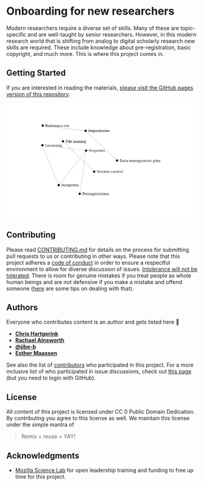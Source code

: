 # Onboarding for new researchers

Modern researchers require a diverse set of skills. Many of these are topic-specific and are well-taught by senior researchers. However, in this modern research world that is shifting from analog to digital scholarly research new skills are required. These include knowledge about pre-registration, basic copyright, and much more. This is where this project comes in.

## Getting Started

If you are interested in reading the materials, [please visit the GitHub pages version of this repository](https://libscie.github.io/now-boarding).

[![](assets/figs/readme-header.png)](https://libscie.github.io/now-boarding)

## Contributing

Please read [CONTRIBUTING.md](contributing.md) for details on the process for submitting pull requests to us or contributing in other ways. Please note that this project adheres a [code of conduct](CODE_OF_CONDUCT.MD) in order to ensure a respectful environment to allow for diverse discussion of issues. [Intolerance will not be tolerated](https://en.wikipedia.org/wiki/Paradox_of_tolerance). There is room for genuine mistakes if you treat people as whole human beings and are not defensive if you make a mistake and offend someone ([here](https://aprilhathcock.wordpress.com/2016/04/13/youre-gonna-screw-up/) are some tips on dealing with that).

## Authors

Everyone who contributes content is an author and gets listed here 📣

* [**Chris Hartgerink**](https://github.com/chartgerink)
* [**Rachael Ainsworth**](https://github.com/rainsworth) 
* [**@jibe-b**](https://github.com/jibe-b)
* [**Esther Maassen**](https://github.com/emaassen)

See also the list of [contributors](https://github.com/libscie/now-boarding/contributors) who participated in this project. For a more inclusive list of who participated in issue discussions, check out [this page](https://labhr.github.io/hatrack/#repo=libscie/now-boarding) (but you need to login with GitHub).

## License

All content of this project is licensed under CC 0 Public Domain Dedication. By contributing you agree to this license as well. We maintain this license under the simple mantra of 

> Remix + reuse = YAY!

## Acknowledgments

* [Mozilla Science Lab](https://science.mozilla.org/) for open leadership training and funding to free up time for this project.

